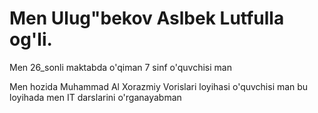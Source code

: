 <h1>
  Men Ulug"bekov Aslbek Lutfulla og'li.
</h1>
<p>
  Men 26_sonli maktabda o'qiman 7 sinf o'quvchisi man
</p>
<p>
   Men hozida Muhammad Al Xorazmiy Vorislari loyihasi o'quvchisi man bu loyihada men IT darslarini o'rganayabman
</p>
